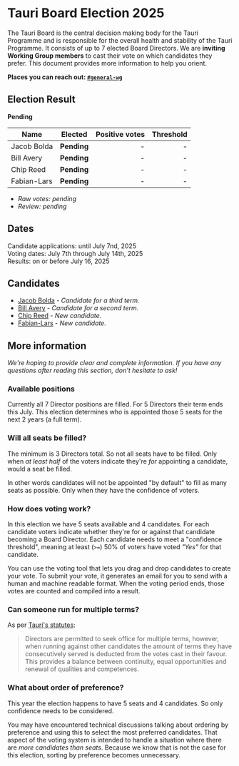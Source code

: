 # Tauri Board Election 2025

<!-- Summary -->

The Tauri Board is the central decision making body for the Tauri Programme and is responsible for the overall health and stability of the Tauri Programme. It consists of up to 7 elected Board Directors.
We are **inviting Working Group members** to cast their vote on which candidates they prefer. This document provides more information to help you orient.

**Places you can reach out: [`#general-wg`][discord-general-wg]**

## Election Result

**Pending**

| Name        |   Elected   | Positive votes | Threshold |
| ----------- | :---------: | -------------: | --------: |
| Jacob Bolda | **Pending** |              - |         - |
| Bill Avery  | **Pending** |              - |         - |
| Chip Reed   | **Pending** |              - |         - |
| Fabian-Lars | **Pending** |              - |         - |

- _Raw votes: pending_
- _Review: pending_

<!-- TODO: this is all pending vote result.

Taking as reference, currently X people have the Discord `working-group` role.
A X turnout for the vote based on that number.

The official end of term for the current Directors is _on July 16th_. After this and after making sure they've signed [the Pledge][tcc-plege] the new Directors can take office.

[tcc-plege]: https://dracc.commonsconservancy.org/0016/

-->

## Dates

Candidate applications: until July 7nd, 2025<br>
Voting dates: July 7th through July 14th, 2025<br>
Results: on or before July 16, 2025

## Candidates

- [Jacob Bolda][jacob-bolda] - _Candidate for a third term._
- [Bill Avery][bill-avery] - _Candidate for a second term._
- [Chip Reed][chip-reed] - _New candidate._
- [Fabian-Lars][fabian-lars] - _New candidate._

[jacob-bolda]: Candidates.md#jacob-bolda "Candidates.md - Jacob Bolda"
[bill-avery]: Candidates.md#bill-avery "Candidates.md - Bill Avery"
[chip-reed]: Candidates.md#chip-reed "Candidates.md - Chip Reed"
[fabian-lars]: Candidates.md#fabian-lars "Candidates.md - Fabian-Lars"

## More information

_We're hoping to provide clear and complete information. If you have any questions after reading this section, don't hesitate to ask!_

### Available positions

Currently all 7 Director positions are filled. For 5 Directors their term ends this July.
This election determines who is appointed those 5 seats for the next 2 years (a full term).

### Will all seats be filled?

The minimum is 3 Directors total. So not all seats have to be filled. Only when _at least half_ of the voters indicate they're _for_ appointing a candidate, would a seat be filled.

In other words candidates will not be appointed "by default" to fill as many seats as possible. Only when they have the confidence of voters.

### How does voting work?

In this election we have 5 seats available and 4 candidates. For each candidate voters indicate whether they're for or against that candidate becoming a Board Director. Each candidate needs to meet a "confidence threshold", meaning at least (`>=`) 50% of voters have voted _"Yes"_ for that candidate.

You can use the voting tool that lets you drag and drop candidates to create your vote.
To submit your vote, it generates an email for you to send with a human and machine readable format. When the voting period ends, those votes are counted and compiled into a result.

### Can someone run for multiple terms?

As per [Tauri's statutes][statutes-governance]:

> Directors are permitted to seek office for multiple terms, however, when running against other candidates the amount of terms they have consecutively served is deducted from the votes cast in their favour. This provides a balance between continuity, equal opportunities and renewal of qualities and competences.

### What about order of preference?

This year the election happens to have 5 seats and 4 candidates. So only confidence needs to be considered.

You may have encountered technical discussions talking about ordering by preference and using this to select the most preferred candidates. That aspect of the voting system is intended to handle a situation where there are _more candidates than seats_. Because we know that is not the case for this election, sorting by preference becomes unnecessary.

[discord-general-wg]: https://discord.com/channels/616186924390023171/631158878108909588
[statutes-governance]: https://dracc.commonsconservancy.org/0035/#governance "Statutes of Tauri - Governance"
